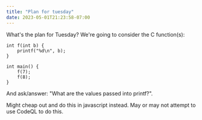 ```yaml
---
title: "Plan for tuesday"
date: 2023-05-01T21:23:58-07:00
---
```


What's the plan for Tuesday? We're going to consider the C function(s):

```
int f(int b) {
    printf("%d\n", b);
}

int main() {
    f(7);
    f(8);
}
```

And ask/answer: "What are the values passed into printf?".

Might cheap out and do this in javascript instead. May or may not attempt to use CodeQL to do this.

